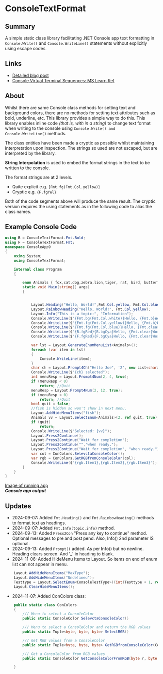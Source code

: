 # ConsoleTextFormat

## Summary

A simple static class library facilitating 
.NET Console app text formatting in ```Console.Write()``` 
and ```Console.WriteLine()``` statements without explicitly using escape codes.

## Links

- [Detailed blog post](https://davidjones.sportronics.com.au/coding/ConsoleTextFormat-Formatting_Console_App_Text-coding.html)
- [Console Virtual Terminal Sequences: MS Learn Ref](https://learn.microsoft.com/en-us/windows/console/console-virtual-terminal-sequences?wt.mc_id=WDIT-MVP-5000301)

## About
Whilst there are same Console class methods for setting text and background colors, there are no methods for setting text attributes such as bold, underline, etc. This library provides a simple way to do this.
This library enables inline code _(that is, with in a string)_ to change  text format when
writing to the console using ```Console.Write() and Console.WriteLine()``` methods. 

The class entities have been made a cryptic as possible whilst maintaining interpretation upon inspection.
The strings so used are not escaped, but are interpreted by the library. 

**String Interpolation** is used to embed the format strings in the text to be written to the console.

The format strings are at 2 levels.
  - Quite explicit e.g. ```{Fmt.fg(Fmt.Col.yellow)}```
  - Cryptic e.g. ```{F.fgYel}```

Both of the code segments above will produce the same result. 
The cryptic version requires the using statements as in the following code to alias the class names.

## Example Console Code

```cs
using B = ConsoleTextFormat.Fmt.Bold;
using F = ConsoleTextFormat.Fmt;
namespace ConsoleApp9
{
    using System;
    using ConsoleTextFormat;

    internal class Program
    {

        enum Animals { fox,cat,dog,zebra,lion,tiger, rat, bird, butterfly,fish, stingray,snake }
        static void Main(string[] args)
        {


            Layout.Heading("Hello, World!",Fmt.Col.yellow, Fmt.Col.blue);
            Layout.RainbowHeading("Hello, World!", Fmt.Col.yellow);
            Layout.Info("This is a topic:", "Information");
            Console.WriteLine($"{Fmt.bg(Fmt.Col.white)}Hello, {Fmt.b}World!{Fmt._b}{Fmt.clear}");
            Console.WriteLine($"{Fmt.fg(Fmt.Col.yellow)}Hello, {Fmt.b}World!{Fmt._b}{Fmt.clear}");
            Console.WriteLine($"{Fmt.fg(Fmt.Col.blue)}Hello, {Fmt.clear}World!");
            Console.WriteLine($"{B.fgRed}{B.bgCya}Hello, {Fmt.clear}World!");
            Console.WriteLine($"{F.fgRed}{F.bgCya}Hello, {Fmt.clear}World!");

            var lst = Layout.GenerateEnumMenuList<Animals>();
            foreach (var item in lst)
            {
                Console.WriteLine(item);
            }
            char ch = Layout.Prompt4Ch("Hello Joe", '2', new List<char> { '1', '2' });
            Console.WriteLine($"{ch} selected");
            int menuResp = Layout.Prompt4Num(2, 4, true);
            if (menuResp < 0)
                return; //Quit
            menuResp = Layout.Prompt4Num(2, 12, true);
            if (menuResp < 0)
                return; //Quit
            bool quit = false;
            //fish is hidden so won't show in next menu.
            Layout.AddHideMenuItems("fish");
            Animals vv = Layout.SelectEnum<Animals>(2, ref quit, true);
            if (quit)
                return;
            Console.WriteLine($"Selected: {vv}");
            Layout.Press2Continue();
            Layout.Press2Continue("Wait for completion");
            Layout.Press2Continue("","when ready.");
            Layout.Press2Continue("Wait for completion", "when ready.");
            var col = ConColors.SelevctaConsoleColor();
            var rgb = ConColors.GetRGBfromConsoleColor(col);
            Console.WriteLine($"{rgb.Item1},{rgb.Item2},{rgb.Item3}");
        }
    }
}

```

[Image of running app](https://davidjones.sportronics.com.au/media/consoleformat.png)  
**_Console app output_**

## Updates

- 2024-09-07: Added ```Fmt.Heading()``` and ```Fmt.RainbowHeading()``` methods to format text as headings.
- 2024-09-07: Added ```Fmt.Info(topic,info)``` method.
- 2024-09-13: Added ```Press2Con``` "Press any key to continue" method. Optional messages to pre and post pend. Also, Info() 2nd parameter IS optional.
- 2024-09-13: Added ```Prompt()``` added. As per Info() but no newline. Heading clears screen. And '_' in heading to blank.
- 2024-11-06: Added  HideMenu Items to Layout. So items on end of enum list can not appear in menu.
```cs
    Layout.AddHideMenuItems("MaxType");
    Layout.AddHideMenuItems("Undefined");
    Testtype = Layout.SelectEnum<ConsoleTestType>((int)Testtype + 1, ref quit, true);
    Layout.ClearHideMenuItems();
```
- 2024-11-07: Added ConColors class:
```cs
    public static class ConColors
    {
        /// Menu to select a ConsoleColor
        public static ConsoleColor SelevctaConsoleColor()

        /// Menu to select a ConsoleColor and return the RGB values
        public static Tuple<byte, byte, byte> SelectRGB()

        /// Get RGB values from a ConsoleColor
        public static Tuple<byte, byte, byte> GetRGBfromConsoleColor(ConsoleColor col)

        /// Get a ConsoleColor from RGB values          
        public static ConsoleColor GetConsoleColorFromRGB(byte r, byte g, byte b)

    }
```